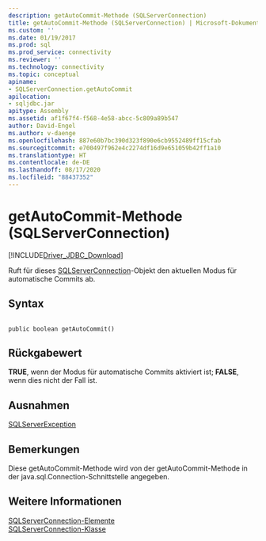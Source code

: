 ```yaml
---
description: getAutoCommit-Methode (SQLServerConnection)
title: getAutoCommit-Methode (SQLServerConnection) | Microsoft-Dokumentation
ms.custom: ''
ms.date: 01/19/2017
ms.prod: sql
ms.prod_service: connectivity
ms.reviewer: ''
ms.technology: connectivity
ms.topic: conceptual
apiname:
- SQLServerConnection.getAutoCommit
apilocation:
- sqljdbc.jar
apitype: Assembly
ms.assetid: af1f67f4-f568-4e58-abcc-5c809a89b547
author: David-Engel
ms.author: v-daenge
ms.openlocfilehash: 887e60b7bc390d323f890e6cb9552489ff15cfab
ms.sourcegitcommit: e700497f962e4c2274df16d9e651059b42ff1a10
ms.translationtype: HT
ms.contentlocale: de-DE
ms.lasthandoff: 08/17/2020
ms.locfileid: "88437352"
---
```

# <a name="getautocommit-method-sqlserverconnection"></a>getAutoCommit-Methode (SQLServerConnection)
[!INCLUDE[Driver_JDBC_Download](../../../includes/driver_jdbc_download.md)]

  Ruft für dieses [SQLServerConnection](../../../connect/jdbc/reference/sqlserverconnection-class.md)-Objekt den aktuellen Modus für automatische Commits ab.  
  
## <a name="syntax"></a>Syntax  
  
```  
  
public boolean getAutoCommit()  
```  
  
## <a name="return-value"></a>Rückgabewert  
 **TRUE**, wenn der Modus für automatische Commits aktiviert ist; **FALSE**, wenn dies nicht der Fall ist.  
  
## <a name="exceptions"></a>Ausnahmen  
 [SQLServerException](../../../connect/jdbc/reference/sqlserverexception-class.md)  
  
## <a name="remarks"></a>Bemerkungen  
 Diese getAutoCommit-Methode wird von der getAutoCommit-Methode in der java.sql.Connection-Schnittstelle angegeben.  
  
## <a name="see-also"></a>Weitere Informationen  
 [SQLServerConnection-Elemente](../../../connect/jdbc/reference/sqlserverconnection-members.md)   
 [SQLServerConnection-Klasse](../../../connect/jdbc/reference/sqlserverconnection-class.md)  
  
  
